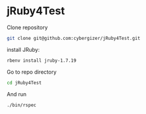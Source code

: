 # jRuby4Test

Clone repository
```bash
git clone git@github.com:cybergizer/jRuby4Test.git
```
install JRuby:
``` bash
rbenv install jruby-1.7.19
```
Go to repo directory
```bash
cd jRuby4Test
```
And run
```bash
./bin/rspec
```
